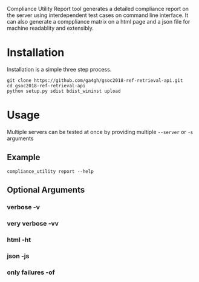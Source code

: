 Compliance Utility Report tool generates a detailed compliance report on the server using interdependent test cases on command line interface. It can also generate a comppliance matrix on a html page and a json file for machine readablity and extensibly.

# Installation
Installation is a simple three step process.

```base
git clone https://github.com/ga4gh/gsoc2018-ref-retrieval-api.git
cd gsoc2018-ref-retrieval-api
python setup.py sdist bdist_wininst upload
```

# Usage
Multiple servers can be tested at once by providing multiple `--server` or `-s` arguments

## Example

```base
compliance_utility report --help
```


## Optional Arguments

<h3> verbose -v</h3>

<h3> very verbose -vv </h3>

<h3> html -ht </h3>

<h3> json -js </h3>

<h3> only failures -of </h3>
